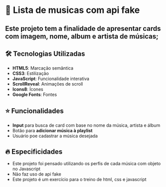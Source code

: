 # 🎵 Lista de musicas com api fake

## Este projeto tem a finalidade de apresentar cards com imagem, nome, album e artista de músicas;

## 🛠️ Tecnologias Utilizadas

- **HTML5**: Marcação semântica
- **CSS3**: Estilização
- **JavaScript**: Funcionalidade interativa
- **ScrollReveal**: Animações de scroll
- **Icons8**: Ícones
- **Google Fonts**: Fontes

## ⭐ Funcionalidades
- **Input** para busca de card com base no nome da música, artista e álbum
- Botão para **adicionar música à playlist**
- Usuário poe cadastrar a música desejada


## 🔥 Especificidades
- Este projeto foi pensado utilizando os perfis de cada música com objeto no Javascript
- Não faz uso de api fake
- Este projeto é um exercício para o treino de html, css e javascript

